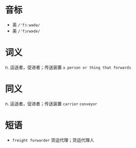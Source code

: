 # 音标

- 英 `/'fɔːwədə/`
- 美 `/'fɔrwɚdɚ/`

# 词义

n. 运送者，促进者；传送装置
`a person or thing that forwards `

# 同义

n. 运送者，促进者；传送装置
`carrier` `conveyor`

# 短语

- `freight forwarder` 货运代理；货运代理人


